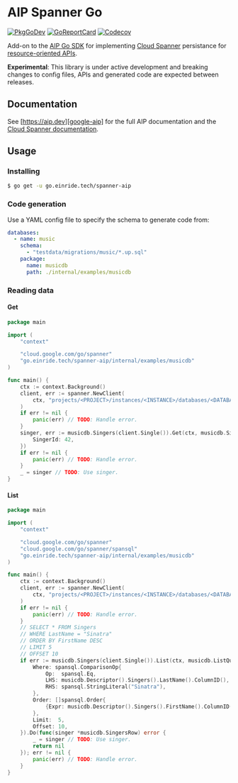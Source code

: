 # AIP Spanner Go

[![PkgGoDev][pkg-badge]][pkg]
[![GoReportCard][report-badge]][report]
[![Codecov][codecov-badge]][codecov]

[pkg-badge]: https://pkg.go.dev/badge/go.einride.tech/spanner-aip
[pkg]: https://pkg.go.dev/go.einride.tech/spanner-aip
[report-badge]: https://goreportcard.com/badge/go.einride.tech/spanner-aip
[report]: https://goreportcard.com/report/go.einride.tech/spanner-aip
[codecov-badge]: https://codecov.io/gh/einride/spanner-aip-go/branch/master/graph/badge.svg
[codecov]: https://codecov.io/gh/einride/spanner-aip-go

Add-on to the [AIP Go SDK][aip-go] for implementing [Cloud
Spanner][cloud-spanner] persistance for [resource-oriented
APIs][google-aip].

**Experimental**: This library is under active development and breaking
changes to config files, APIs and generated code are expected between
releases.

[aip-go]: https://github.com/einride/aip-go
[google-aip]: https://aip.dev
[cloud-spanner]: https://cloud.google.com/spanner

## Documentation

See [https://aip.dev][google-aip] for the full AIP documentation and the
[Cloud Spanner documentation][cloud-spanner-docs].

[cloud-spanner-docs]: https://cloud.google.com/spanner/docs

## Usage

### Installing

```bash
$ go get -u go.einride.tech/spanner-aip
```

### Code generation

Use a YAML config file to specify the schema to generate code from:

```yaml
databases:
  - name: music
    schema:
      - "testdata/migrations/music/*.up.sql"
    package:
      name: musicdb
      path: ./internal/examples/musicdb
```

### Reading data

#### Get

```go
package main

import (
	"context"

	"cloud.google.com/go/spanner"
	"go.einride.tech/spanner-aip/internal/examples/musicdb"
)

func main() {
	ctx := context.Background()
	client, err := spanner.NewClient(
		ctx, "projects/<PROJECT>/instances/<INSTANCE>/databases/<DATABASE>",
	)
	if err != nil {
		panic(err) // TODO: Handle error.
	}
	singer, err := musicdb.Singers(client.Single()).Get(ctx, musicdb.SingersKey{
		SingerId: 42,
	})
	if err != nil {
		panic(err) // TODO: Handle error.
	}
	_ = singer // TODO: Use singer.
}
```

#### List

```go
package main

import (
	"context"

	"cloud.google.com/go/spanner"
	"cloud.google.com/go/spanner/spansql"
	"go.einride.tech/spanner-aip/internal/examples/musicdb"
)

func main() {
	ctx := context.Background()
	client, err := spanner.NewClient(
		ctx, "projects/<PROJECT>/instances/<INSTANCE>/databases/<DATABASE>",
	)
	if err != nil {
		panic(err) // TODO: Handle error.
	}
	// SELECT * FROM Singers
	// WHERE LastName = "Sinatra"
	// ORDER BY FirstName DESC
	// LIMIT 5
	// OFFSET 10
	if err := musicdb.Singers(client.Single()).List(ctx, musicdb.ListQuery{
		Where: spansql.ComparisonOp{
			Op:  spansql.Eq,
			LHS: musicdb.Descriptor().Singers().LastName().ColumnID(),
			RHS: spansql.StringLiteral("Sinatra"),
		},
		Order: []spansql.Order{
			{Expr: musicdb.Descriptor().Singers().FirstName().ColumnID(), Desc: true},
		},
		Limit:  5,
		Offset: 10,
	}).Do(func(singer *musicdb.SingersRow) error {
		_ = singer // TODO: Use singer.
		return nil
	}); err != nil {
		panic(err) // TODO: Handle error.
	}
}
```
